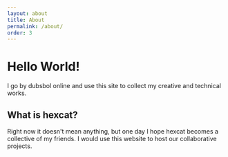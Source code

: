 ```yaml
---
layout: about
title: About
permalink: /about/
order: 3
---
```

Hello World!
===

I go by dubsbol online and use this site to collect my creative and technical works.

What is hexcat?
---

Right now it doesn't mean anything, but one day I hope hexcat becomes a collective of my friends. I would use this website to host our collaborative projects.